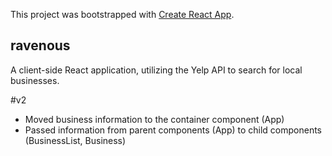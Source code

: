 This project was bootstrapped with [Create React App](https://github.com/facebook/create-react-app).

## ravenous
A client-side React application, utilizing the Yelp API to search for local businesses.

#v2
* Moved business information to the container component (App)
* Passed information from parent components (App) to child components (BusinessList, Business)
